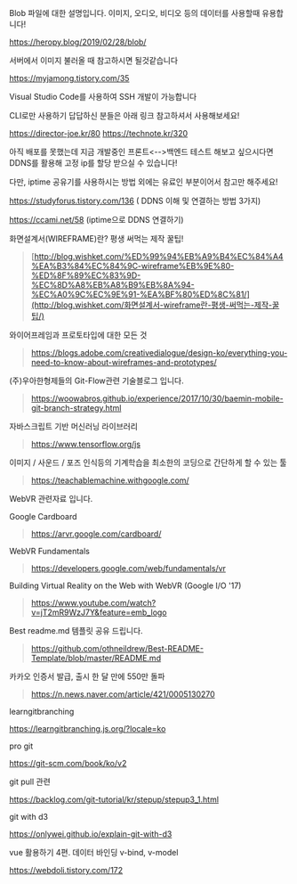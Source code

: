 Blob 파일에 대한 설명입니다. 이미지, 오디오, 비디오 등의 데이터를 사용할때 유용합니다!

 https://heropy.blog/2019/02/28/blob/





서버에서 이미지 불러올 때 참고하시면 될것같습니다

https://myjamong.tistory.com/35



Visual Studio Code를 사용하여 SSH 개발이 가능합니다 

CLI로만 사용하기 답답하신 분들은 아래 링크 참고하셔서 사용해보세요! 

https://director-joe.kr/80 https://technote.kr/320





아직 배포를 못했는데 지금 개발중인 프론트<-->백엔드 테스트 해보고 싶으시다면 DDNS를 활용해 고정 ip를 할당 받으실 수 있습니다!

다만, iptime 공유기를 사용하시는 방법 외에는 유료인 부분이어서 참고만 해주세요!

https://studyforus.tistory.com/136 ( DDNS 이해 및 연결하는 방법 3가지) 

https://ccami.net/58 (iptime으로 DDNS 연결하기)





화면설계서(WIREFRAME)란? 평생 써먹는 제작 꿀팁!

> [http://blog.wishket.com/%ED%99%94%EB%A9%B4%EC%84%A4%EA%B3%84%EC%84%9C-wireframe%EB%9E%80-%ED%8F%89%EC%83%9D-%EC%8D%A8%EB%A8%B9%EB%8A%94-%EC%A0%9C%EC%9E%91-%EA%BF%80%ED%8C%81/](http://blog.wishket.com/화면설계서-wireframe란-평생-써먹는-제작-꿀팁/)





와이어프레임과 프로토타입에 대한 모든 것

> https://blogs.adobe.com/creativedialogue/design-ko/everything-you-need-to-know-about-wireframes-and-prototypes/





(주)우아한형제들의 Git-Flow관련 기술블로그 입니다.

> https://woowabros.github.io/experience/2017/10/30/baemin-mobile-git-branch-strategy.html





자바스크립트 기반 머신러닝 라이브러리

> https://www.tensorflow.org/js





이미지 / 사운드 / 포즈 인식등의 기계학습을 최소한의 코딩으로 간단하게 할 수 있는 툴

> https://teachablemachine.withgoogle.com/





WebVR 관련자료 입니다.

Google Cardboard

> https://arvr.google.com/cardboard/

WebVR Fundamentals

> https://developers.google.com/web/fundamentals/vr

Building Virtual Reality on the Web with WebVR (Google I/O '17)

> https://www.youtube.com/watch?v=jT2mR9WzJ7Y&feature=emb_logo





Best readme.md 템플릿 공유 드립니다.

> https://github.com/othneildrew/Best-README-Template/blob/master/README.md





카카오 인증서 발급, 출시 한 달 만에 550만 돌파 

> https://n.news.naver.com/article/421/0005130270





learngitbranching

https://learngitbranching.js.org/?locale=ko





pro git

https://git-scm.com/book/ko/v2



git pull 관련 

https://backlog.com/git-tutorial/kr/stepup/stepup3_1.html



git with d3

https://onlywei.github.io/explain-git-with-d3



vue 활용하기 4편. 데이터 바인딩 v-bind, v-model

https://webdoli.tistory.com/172







